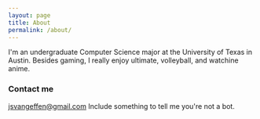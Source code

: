 ```yaml
---
layout: page
title: About
permalink: /about/
---
```


I'm an undergraduate Computer Science major at the University of Texas in Austin. Besides gaming, I really enjoy ultimate, volleyball, and watchine anime. <!-- TODO include research/technical stuff? Or save for actual website? -->

<!-- ### More Information

A place to include any other types of information that you'd like to include about yourself.
-->

### Contact me

[jsvangeffen@gmail.com](mailto:jsvangeffen@gmail.com)
Include something to tell me you're not a bot.
